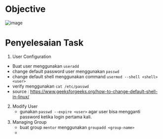 # Objective
![image](https://github.com/diotriandika/learn-networking/assets/109568349/03d2a56e-503f-4aec-823e-ffa0c4d0ae0e)
# Penyelesaian Task 
1.  User Configuration
   - Buat user menggunakan `useradd`
   - change default password user menggunakan `passwd`
   - change default shell menggunakan command `usermod --shell <shell> <user>`
   - verify menggunakan `cat /etc/passwd`
   - source : https://www.geeksforgeeks.org/how-to-change-default-shell-in-linux/
2. Modify User
   - gunakan `passwd --expire <user>` agar user bisa mengganti password ketika login pertama kali.
3. Managing Group
   - buat group `mentor` menggunakan `groupadd <group-name>`
   - 
